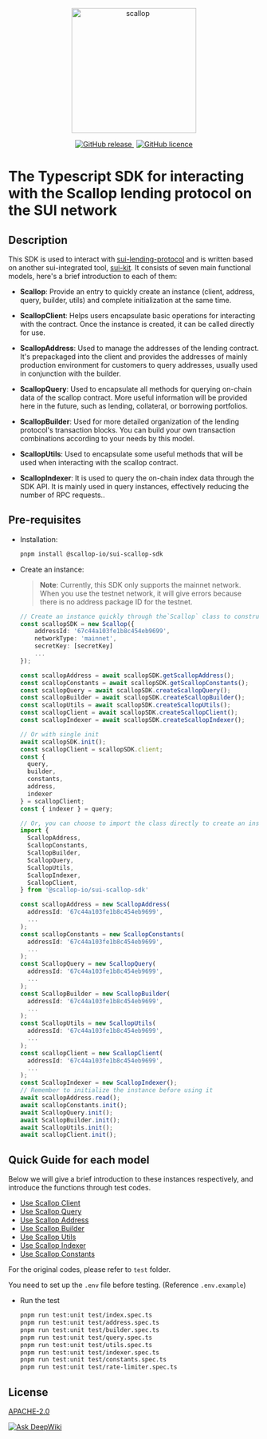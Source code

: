 <p align="center">
  <a href="https://app.scallop.io">
    <img alt="scallop" src="https://i.imgur.com/g7Y4MIj.png" width="250" />
  </a>
</p>
<p align="center">
    <a style="padding-right: 5px;" href="https://github.com/scallop-io/sui-scallop-sdk/releases">
        <img alt="GitHub release" src="https://img.shields.io/github/v/release/scallop-io/sui-scallop-sdk?display_name=tag">
    </a>
    <a href="https://github.com/scallop-io/sui-scallop-sdk/blob/main/LICENSE">
        <img alt="GitHub licence" src="https://img.shields.io/github/license/scallop-io/sui-scallop-sdk?logoColor=blue">
    </a>
</p>

# The Typescript SDK for interacting with the Scallop lending protocol on the SUI network

## Description

This SDK is used to interact with [sui-lending-protocol](https://github.com/scallop-io/sui-lending-protocol) and is written based on another sui-integrated tool, [sui-kit](https://github.com/scallop-io/sui-kit). It consists of seven main functional models, here's a brief introduction to each of them:

- **Scallop**: Provide an entry to quickly create an instance (client, address, query, builder, utils) and complete initialization at the same time.

- **ScallopClient**: Helps users encapsulate basic operations for interacting with the contract. Once the instance is created, it can be called directly for use.

- **ScallopAddress**: Used to manage the addresses of the lending contract. It's prepackaged into the client and provides the addresses of mainly production environment for customers to query addresses, usually used in conjunction with the builder.

- **ScallopQuery**: Used to encapsulate all methods for querying on-chain data of the scallop contract. More useful information will be provided here in the future, such as lending, collateral, or borrowing portfolios.

- **ScallopBuilder**: Used for more detailed organization of the lending protocol's transaction blocks. You can build your own transaction combinations according to your needs by this model.

- **ScallopUtils**: Used to encapsulate some useful methods that will be used when interacting with the scallop contract.

- **ScallopIndexer**: It is used to query the on-chain index data through the SDK API. It is mainly used in query instances, effectively reducing the number of RPC requests..

## Pre-requisites

- Installation:
  ```bash
  pnpm install @scallop-io/sui-scallop-sdk
  ```
- Create an instance:

  > **Note**: Currently, this SDK only supports the mainnet network. When you use the testnet network, it will give errors because there is no address package ID for the testnet.

  ```typescript
  // Create an instance quickly through the`Scallop` class to construct other models.
  const scallopSDK = new Scallop({
      addressId: '67c44a103fe1b8c454eb9699',
      networkType: 'mainnet',
      secretKey: [secretKey]
      ...
  });

  const scallopAddress = await scallopSDK.getScallopAddress();
  const scallopConstants = await scallopSDK.getScallopConstants();
  const scallopQuery = await scallopSDK.createScallopQuery();
  const scallopBuilder = await scallopSDK.createScallopBuilder();
  const scallopUtils = await scallopSDK.createScallopUtils();
  const scallopClient = await scallopSDK.createScallopClient();
  const scallopIndexer = await scallopSDK.createScallopIndexer();

  // Or with single init
  await scallopSDK.init();
  const scallopClient = scallopSDK.client;
  const {
    query,
    builder,
    constants,
    address,
    indexer
  } = scallopClient;
  const { indexer } = query;

  // Or, you can choose to import the class directly to create an instance.
  import {
    ScallopAddress,
    ScallopConstants,
    ScallopBuilder,
    ScallopQuery,
    ScallopUtils,
    ScallopIndexer,
    ScallopClient,
  } from '@scallop-io/sui-scallop-sdk'

  const scallopAddress = new ScallopAddress(
    addressId: '67c44a103fe1b8c454eb9699',
    ...
  );
  const scallopConstants = new ScallopConstants(
    addressId: '67c44a103fe1b8c454eb9699',
    ...
  );
  const ScallopQuery = new ScallopQuery(
    addressId: '67c44a103fe1b8c454eb9699',
    ...
  );
  const ScallopBuilder = new ScallopBuilder(
    addressId: '67c44a103fe1b8c454eb9699',
    ...
  );
  const ScallopUtils = new ScallopUtils(
    addressId: '67c44a103fe1b8c454eb9699',
    ...
  );
  const scallopClient = new ScallopClient(
    addressId: '67c44a103fe1b8c454eb9699',
    ...
  );
  const ScallopIndexer = new ScallopIndexer();
  // Remember to initialize the instance before using it
  await scallopAddress.read();
  await scallopConstants.init();
  await ScallopQuery.init();
  await ScallopBuilder.init();
  await ScallopUtils.init();
  await scallopClient.init();
  ```

## Quick Guide for each model

Below we will give a brief introduction to these instances respectively, and introduce the functions through test codes.

- [Use Scallop Client](./document/client.md)
- [Use Scallop Query](./document/query.md)
- [Use Scallop Address](./document/address.md)
- [Use Scallop Builder](./document/builder.md)
- [Use Scallop Utils](./document/utils.md)
- [Use Scallop Indexer](./document/indexer.md)
- [Use Scallop Constants](./document/constants.md)

For the original codes, please refer to `test` folder.

You need to set up the `.env` file before testing. (Reference `.env.example`)

- Run the test

  ```bash
  pnpm run test:unit test/index.spec.ts
  pnpm run test:unit test/address.spec.ts
  pnpm run test:unit test/builder.spec.ts
  pnpm run test:unit test/query.spec.ts
  pnpm run test:unit test/utils.spec.ts
  pnpm run test:unit test/indexer.spec.ts
  pnpm run test:unit test/constants.spec.ts
  pnpm run test:unit test/rate-limiter.spec.ts
  ```

## License

[APACHE-2.0](https://www.apache.org/licenses/LICENSE-2.0)


[![Ask DeepWiki](https://deepwiki.com/badge.svg)](https://deepwiki.com/scallop-io/sui-scallop-sdk)